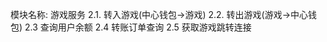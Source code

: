 模块名称: 
游戏服务
    2.1. 转入游戏(中心钱包->游戏)
    2.2. 转出游戏(游戏->中心钱包)
    2.3  查询用户余额
    2.4  转账订单查询
    2.5  获取游戏跳转连接